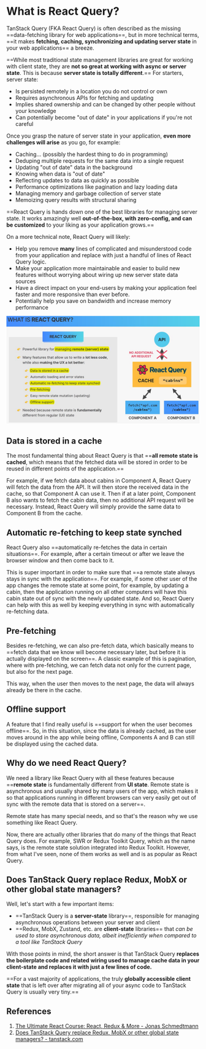 # What is React Query?

TanStack Query (FKA React Query) is often described as the missing ==data-fetching library for web applications==, but in more technical terms, ==it makes **fetching, caching, synchronizing and updating server state** in your web applications== a breeze.

==While most traditional state management libraries are great for working with client state, they are **not so great at working with async or server state**. This is because **server state is totally different**.== For starters, server state:

- Is persisted remotely in a location you do not control or own
- Requires asynchronous APIs for fetching and updating
- Implies shared ownership and can be changed by other people without your knowledge
- Can potentially become "out of date" in your applications if you're not careful

Once you grasp the nature of server state in your application, **even more challenges will arise** as you go, for example:

- Caching... (possibly the hardest thing to do in programming)
- Deduping multiple requests for the same data into a single request
- Updating "out of date" data in the background
- Knowing when data is "out of date"
- Reflecting updates to data as quickly as possible
- Performance optimizations like pagination and lazy loading data
- Managing memory and garbage collection of server state
- Memoizing query results with structural sharing

==React Query is hands down one of the best libraries for managing server state. It works amazingly well **out-of-the-box, with zero-config, and can be customized** to your liking as your application grows.==

On a more technical note, React Query will likely:

- Help you remove **many** lines of complicated and misunderstood code from your application and replace with just a handful of lines of React Query logic.
- Make your application more maintainable and easier to build new features without worrying about wiring up new server state data sources
- Have a direct impact on your end-users by making your application feel faster and more responsive than ever before.
- Potentially help you save on bandwidth and increase memory performance

![React_Query01](../../img/React_Query01.jpg)

## Data is stored in a cache

The most fundamental thing about React Query is that ==**all remote state is cached**, which means that the fetched data will be stored in order to be reused in different points of the application.==

For example, if we fetch data about cabins in Component A, React Query will fetch the data from the API. It will then store the received data in the cache, so that Component A can use it. Then if at a later point, Component B also wants to fetch the cabin data, then no additional API request will be necessary. Instead, React Query will simply provide the same data to Component B from the cache.

## Automatic re-fetching to keep state synched

React Query also ==automatically re-fetches the data in certain situations==. For example, after a certain timeout or after we leave the browser window and then come back to it.

This is super important in order to make sure that ==a remote state always stays in sync with the application==. For example, if some other user of the app changes the remote state at some point, for example, by updating a cabin, then the application running on all other computers will have this cabin state out of sync with the newly updated state. And so, React Query can help with this as well by keeping everything in sync with  automatically re-fetching data.

## Pre-fetching

Besides re-fetching, we can also pre-fetch data, which basically means to ==fetch data that we know will become necessary later, but before it is actually displayed on the screen==. A classic example of this is pagination, where with pre-fetching, we can fetch data not only for the current page, but also for the next page.

This way, when the user then moves to the next page, the data will always already be there in the cache.

## Offline support

A feature that I find really useful is ==support for when the user becomes offline==. So, in this situation, since the data is already cached, as the user moves around in the app while being offline, Components A and B can still be displayed using the cached data.

## Why do we need React Query?

We need a library like React Query with all these features because ==**remote state** is fundamentally different from **UI state**. Remote state is asynchronous and usually shared by many users of the app, which makes it so that applications running in different browsers can very easily get out of sync with the remote data that is stored on a server==.

Remote state has many special needs, and so that's the reason why we use something like React Query.

Now, there are actually other libraries that do many of the things that React Query does. For example, SWR or Redux Toolkit Query, which as the name says, is the remote state solution integrated into Redux Toolkit. However, from what I've seen, none of them works as well and is as popular as React Query.

## Does TanStack Query replace Redux, MobX or other global state managers?

Well, let's start with a few important items:

- ==TanStack Query is a **server-state** library==, responsible for managing asynchronous operations between your server and client
- ==Redux, MobX, Zustand, etc. are **client-state** libraries== that *can be used to store asynchronous data, albeit inefficiently when compared to a tool like TanStack Query*

With those points in mind, the short answer is that TanStack Query **replaces the boilerplate code and related wiring used to manage cache data in your client-state and replaces it with just a few lines of code.**

==For a vast majority of applications, the truly **globally accessible client state** that is left over after migrating all of your async code to TanStack Query is usually very tiny.==

## References

1. [The Ultimate React Course: React, Redux & More - Jonas Schmedtmann](https://www.udemy.com/course/the-ultimate-react-course/)
1. [Does TanStack Query replace Redux, MobX or other global state managers? - tanstack.com](https://tanstack.com/query/latest/docs/react/guides/does-this-replace-client-state)